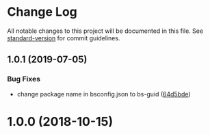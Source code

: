 # Change Log

All notable changes to this project will be documented in this file. See [standard-version](https://github.com/conventional-changelog/standard-version) for commit guidelines.

<a name="1.0.1"></a>
## 1.0.1 (2019-07-05)


### Bug Fixes

* change package name in bsconfig.json to bs-guid ([64d5bde](https://github.com/aszecsei/bs-guid/commit/64d5bde))



<a name="1.0.0"></a>
# 1.0.0 (2018-10-15)
